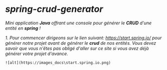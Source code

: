 # *spring-crud-generator*
*Mini application **Java** offrant une console pour générer le **CRUD** d'une entité en **spring** !*

*1. Pour commencer dirigeons sur le lien suivant: https://start.spring.io/ pour générer notre projet avant de générer le **crud** de nos entités.*
    *Vous devez savoir que vous n'êtes pas obligé d'aller sur ce site si vous avez déjà générer votre projet d'avance.*

    ![alt](https://images_docs\start.spring.io.png)